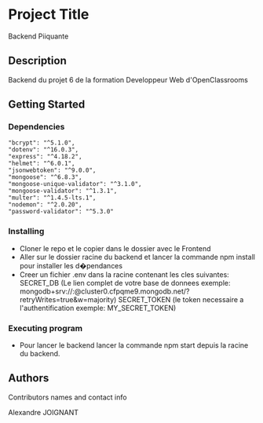 # Project Title

Backend Piiquante

## Description

Backend du projet 6 de la formation Developpeur Web d'OpenClassrooms

## Getting Started

### Dependencies

    "bcrypt": "^5.1.0",
    "dotenv": "^16.0.3",
    "express": "^4.18.2",
    "helmet": "^6.0.1",
    "jsonwebtoken": "^9.0.0",
    "mongoose": "^6.8.3",
    "mongoose-unique-validator": "^3.1.0",
    "mongoose-validator": "^1.3.1",
    "multer": "^1.4.5-lts.1",
    "nodemon": "^2.0.20",
    "password-validator": "^5.3.0"

### Installing

- Cloner le repo et le copier dans le dossier avec le Frontend
- Aller sur le dossier racine du backend et lancer la commande npm install pour installer les d�pendances
- Creer un fichier .env dans la racine contenant les cles suivantes:
  SECRET_DB (Le lien complet de votre base de donnees exemple: mongodb+srv://<username>:<password>@cluster0.cfpqme9.mongodb.net/?retryWrites=true&w=majority)
  SECRET_TOKEN (le token necessaire a l'authentification exemple: MY_SECRET_TOKEN)

### Executing program

- Pour lancer le backend lancer la commande npm start depuis la racine du backend.

## Authors

Contributors names and contact info

Alexandre JOIGNANT
